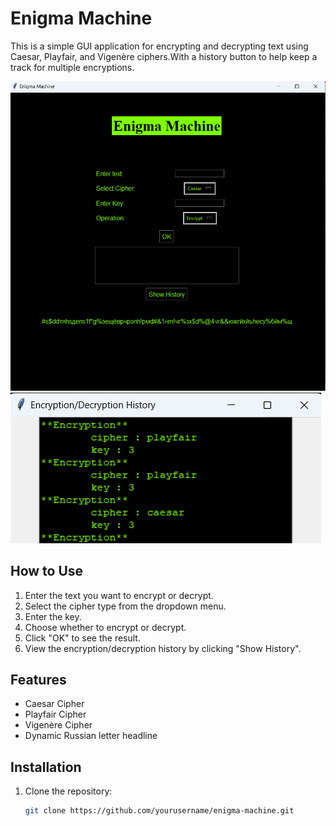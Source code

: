 # Enigma Machine


This is a simple GUI application for encrypting and decrypting text using Caesar, Playfair, and Vigenère ciphers.With a history button to help keep a track for multiple encryptions.

![Enigma Machine GUI](interface.png)
![Enigma Machine GUI](history.png)

## How to Use

1. Enter the text you want to encrypt or decrypt.
2. Select the cipher type from the dropdown menu.
3. Enter the key.
4. Choose whether to encrypt or decrypt.
5. Click "OK" to see the result.
6. View the encryption/decryption history by clicking "Show History".

## Features

- Caesar Cipher
- Playfair Cipher
- Vigenère Cipher
- Dynamic Russian letter headline

## Installation

1. Clone the repository:
   ```bash
   git clone https://github.com/yourusername/enigma-machine.git
